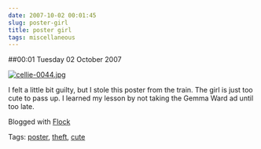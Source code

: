 ```yaml
---
date: 2007-10-02 00:01:45
slug: poster-girl
title: poster girl
tags: miscellaneous
---
```


##00:01 Tuesday 02 October 2007

[![cellie-0044.jpg](http://farm2.static.flickr.com/1320/1468367138_a16a4c9d1c_m.jpg)
](http://www.flickr.com/photos/63854242@N00/1468367138/)

I felt a little bit guilty, but I stole this poster from the train. The girl is just too cute to pass up. I learned my lesson by not taking the Gemma Ward ad until too late.

Blogged with [Flock](http://www.flock.com/blogged-with-flock)

Tags: [poster](http://technorati.com/tag/poster), [theft](http://technorati.com/tag/theft), [ cute](http://technorati.com/tag/%20cute)
